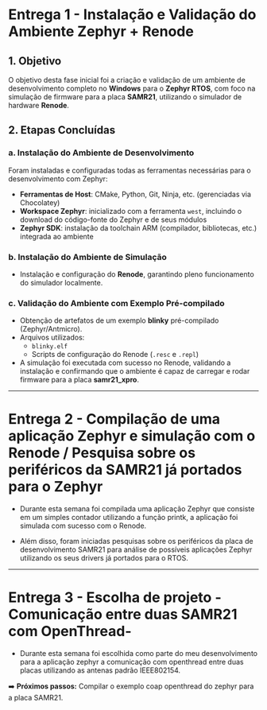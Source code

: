# Entrega 1 - Instalação e Validação do Ambiente Zephyr + Renode

## 1. Objetivo
O objetivo desta fase inicial foi a criação e validação de um ambiente de desenvolvimento completo no **Windows** para o **Zephyr RTOS**, com foco na simulação de firmware para a placa **SAMR21**, utilizando o simulador de hardware **Renode**.

## 2. Etapas Concluídas

### a. Instalação do Ambiente de Desenvolvimento
Foram instaladas e configuradas todas as ferramentas necessárias para o desenvolvimento com Zephyr:

- **Ferramentas de Host**: CMake, Python, Git, Ninja, etc. (gerenciadas via Chocolatey)  
- **Workspace Zephyr**: inicializado com a ferramenta `west`, incluindo o download do código-fonte do Zephyr e de seus módulos  
- **Zephyr SDK**: instalação da toolchain ARM (compilador, bibliotecas, etc.) integrada ao ambiente  

### b. Instalação do Ambiente de Simulação
- Instalação e configuração do **Renode**, garantindo pleno funcionamento do simulador localmente.

### c. Validação do Ambiente com Exemplo Pré-compilado
- Obtenção de artefatos de um exemplo **blinky** pré-compilado (Zephyr/Antmicro).  
- Arquivos utilizados:
  - `blinky.elf`  
  - Scripts de configuração do Renode (`.resc` e `.repl`)  
- A simulação foi executada com sucesso no Renode, validando a instalação e confirmando que o ambiente é capaz de carregar e rodar firmware para a placa **samr21_xpro**.

---

# Entrega 2 - Compilação de uma aplicação Zephyr e simulação com o Renode / Pesquisa sobre os periféricos da SAMR21 já portados para o Zephyr

- Durante esta semana foi compilada uma aplicação Zephyr que consiste em um simples contador utilizando a função printk, a aplicação foi simulada com sucesso com o Renode.

- Além disso, foram iniciadas pesquisas sobre os periféricos da placa de desenvolvimento SAMR21 para análise de possíveis aplicações Zephyr utilizando os seus drivers já portados para o RTOS.

---


# Entrega 3 - Escolha de projeto -Comunicação entre duas SAMR21 com OpenThread-

- Durante esta semana foi escolhida como parte do meu desenvolvimento para a aplicação zephyr a comunicação com openthread entre duas placas utilizando as antenas padrão IEEE802154.

➡️ **Próximos passos:** Compilar o exemplo coap openthread do zephyr para a placa SAMR21.




